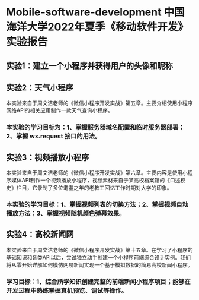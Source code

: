 # Mobile-software-development 中国海洋大学2022年夏季《移动软件开发》实验报告

## 实验1：建立一个小程序并获得用户的头像和昵称

## 实验2：天气小程序
本实验来自于周文洁老师的《微信小程序开发实战》第五章。主要介绍使用小程序网络API的相关应用制作一款天气查询小程序。
### 本实验的学习目标为：1、掌握服务器域名配置和临时服务器部署；2、掌握 wx.request 接口的用法。
## 实验3：视频播放小程序
本实验来自于周文洁老师的《微信小程序开发实战》第六章。主要内容是使用小程序媒体API制作一个视频播放小程序，视频素材来自于某高校档案馆的《口述校史》栏目，它录制了多位耄耋之年的老教工回忆工作时期对大学的印象。
### 本实验的学习目标：1、掌握视频列表的切换方法；2、掌握视频自动播放方法；3、掌握视频随机颜色弹幕效果。
## 实验4：高校新闻网
本实验来自于周文洁老师的《微信小程序开发实战》第十五章。在学习了小程序的基础知识和各类API以后，尝试独立动手创建一个小程序前端综合设计实例。我们将从零开始详解如何模仿网易新闻实现一个基于模拟数据的简易高校新闻小程序。
### 学习目标：1、综合所学知识创建完整的前端新闻小程序项目；能够在开发过程中熟练掌握真机预览、调试等操作。
